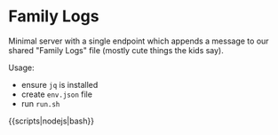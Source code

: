 # Family Logs

Minimal server with a single endpoint which appends a message to our shared "Family Logs" file (mostly cute things the kids say).

Usage: 
- ensure `jq` is installed
- create `env.json` file
- run `run.sh`

{{scripts|nodejs|bash}}